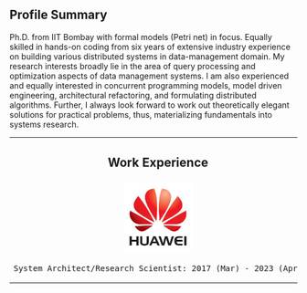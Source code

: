 ## Profile Summary

Ph.D. from IIT Bombay with formal models (Petri net) in focus. Equally skilled in hands-on coding from six years of extensive industry experience on building various distributed systems in data-management domain. My research interests broadly lie in the area of query processing and optimization aspects of data management systems. I am also experienced and equally interested in concurrent programming models, model driven engineering, architectural refactoring, and formulating distributed algorithms. Further, I always look forward to work out theoretically elegant solutions for
practical problems, thus, materializing fundamentals into systems research.

<style>
  table td {
    border: none !important;
  }
</style>
<table>
  <tbody>
    <tr>
      <td align="center"><h2>Work Experience</h2></td>
      <td align="center" colspan="2"><h2>Education</h2></td>
    </tr> 
    <tr>
      <td align="center"><img src="huawei2.jpeg" width=120></td>
      <td align="center"><img src="iitb.png" width=120></td>
      <td align="center"><img src="shibpur.jpeg" width=120></td>
    </tr>
      <tr style="width:200px">
        <td align="center"><pre>System Architect/Research Scientist: 2017 (Mar) - 2023 (Apr)</pre></td>
      <td align="center"><pre>M.Tech.+Ph.D. (Dual Degree) (CS): 2011 - 2016 (Dec)</pre></td>
      <td align="center"><pre>B.E. (CS): 2007 - 2011</pre></td>
    </tr>
  </tbody>
</table>
